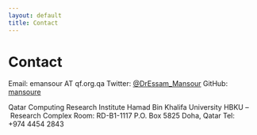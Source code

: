 ```yaml
---
layout: default
title: Contact
---
```


# Contact

Email: emansour AT qf.org.qa
Twitter: [@DrEssam_Mansour](https://twitter.com/DrEssam_Mansour)
GitHub: [mansoure](https://github.com/mansoure/)


Qatar Computing Research Institute
Hamad Bin Khalifa University
HBKU – Research Complex
Room: RD-B1-1117
P.O. Box 5825
Doha, Qatar
Tel:    +974 4454 2843
